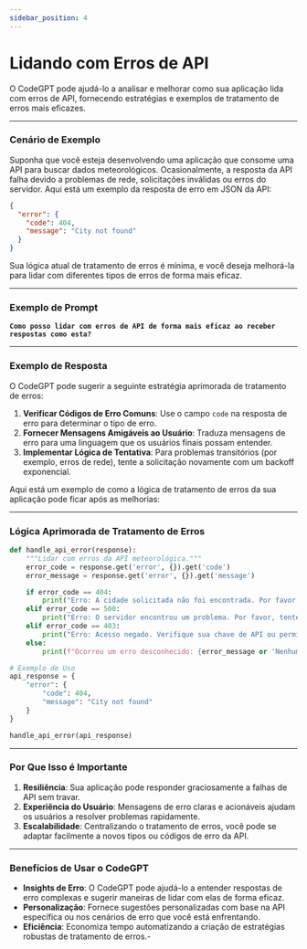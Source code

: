 ```yaml
---
sidebar_position: 4
---
```

# Lidando com Erros de API

O CodeGPT pode ajudá-lo a analisar e melhorar como sua aplicação lida com erros de API, fornecendo estratégias e exemplos de tratamento de erros mais eficazes.

---

### **Cenário de Exemplo**

Suponha que você esteja desenvolvendo uma aplicação que consome uma API para buscar dados meteorológicos. Ocasionalmente, a resposta da API falha devido a problemas de rede, solicitações inválidas ou erros do servidor. Aqui está um exemplo da resposta de erro em JSON da API:

```json
{
  "error": {
    "code": 404,
    "message": "City not found"
  }
}
```

Sua lógica atual de tratamento de erros é mínima, e você deseja melhorá-la para lidar com diferentes tipos de erros de forma mais eficaz.

---

### **Exemplo de Prompt**

**`Como posso lidar com erros de API de forma mais eficaz ao receber respostas como esta?`**

---

### **Exemplo de Resposta**

O CodeGPT pode sugerir a seguinte estratégia aprimorada de tratamento de erros:

1. **Verificar Códigos de Erro Comuns**: Use o campo `code` na resposta de erro para determinar o tipo de erro.
2. **Fornecer Mensagens Amigáveis ao Usuário**: Traduza mensagens de erro para uma linguagem que os usuários finais possam entender.
3. **Implementar Lógica de Tentativa**: Para problemas transitórios (por exemplo, erros de rede), tente a solicitação novamente com um backoff exponencial.

Aqui está um exemplo de como a lógica de tratamento de erros da sua aplicação pode ficar após as melhorias:

---

### **Lógica Aprimorada de Tratamento de Erros**

```python
def handle_api_error(response):
    """Lidar com erros da API meteorológica."""
    error_code = response.get('error', {}).get('code')
    error_message = response.get('error', {}).get('message')

    if error_code == 404:
        print("Erro: A cidade solicitada não foi encontrada. Por favor, verifique o nome da cidade e tente novamente.")
    elif error_code == 500:
        print("Erro: O servidor encontrou um problema. Por favor, tente novamente mais tarde.")
    elif error_code == 403:
        print("Erro: Acesso negado. Verifique sua chave de API ou permissões.")
    else:
        print(f"Ocorreu um erro desconhecido: {error_message or 'Nenhum detalhe fornecido'}")

# Exemplo de Uso
api_response = {
    "error": {
        "code": 404,
        "message": "City not found"
    }
}

handle_api_error(api_response)
```

---

### **Por Que Isso é Importante**

1. **Resiliência**: Sua aplicação pode responder graciosamente a falhas de API sem travar.  
2. **Experiência do Usuário**: Mensagens de erro claras e acionáveis ajudam os usuários a resolver problemas rapidamente.  
3. **Escalabilidade**: Centralizando o tratamento de erros, você pode se adaptar facilmente a novos tipos ou códigos de erro da API.

---

### **Benefícios de Usar o CodeGPT**

- **Insights de Erro**: O CodeGPT pode ajudá-lo a entender respostas de erro complexas e sugerir maneiras de lidar com elas de forma eficaz.  
- **Personalização**: Fornece sugestões personalizadas com base na API específica ou nos cenários de erro que você está enfrentando.  
- **Eficiência**: Economiza tempo automatizando a criação de estratégias robustas de tratamento de erros.-